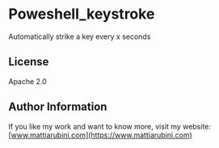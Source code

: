 # Poweshell_keystroke
Automatically strike a key every x seconds

License
-------

Apache 2.0

Author Information
------------------

If you like my work and want to know more, visit my website:
[www.mattiarubini.com](https://www.mattiarubini.com)
